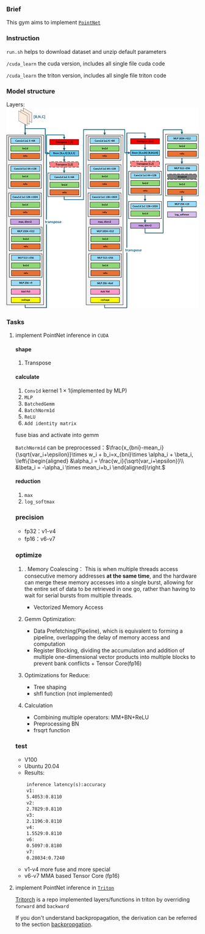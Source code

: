 ### Brief
This gym aims to implement [`PointNet`](https://arxiv.org/abs/1612.00593)

### Instruction

`run.sh` helps to download dataset and unzip default parameters

`/cuda_learn` the cuda version, includes all single file cuda code

`/cuda_learn` the triton version, includes all single file triton code

### Model structure

Layers:![alt text](pointnet_arch.jpg)

### Tasks
1. implement PointNet inference in `CUDA`
    #### shape
    1. Transpose
    #### calculate
    1. `Conv1d` kernel $1\times 1$(implemented by MLP)
    2. `MLP`
    3. `BatchedGemm`
    4. `BatchNorm1d`
    5. `ReLU`
    6. `Add identity matrix`
    
    fuse bias and activate into gemm

    `BatchNorm1d` can be preprocessed：$\frac{x_{bni}-mean_i}{\sqrt{var_i+\epsilon}}\times w_i + b_i=x_{bni}\times \alpha_i + \beta_i, \left\{\begin{aligned}
    &\alpha_i = \frac{w_i}{\sqrt{var_i+\epsilon}}\\
    &\beta_i = -\alpha_i \times mean_i+b_i
    \end{aligned}\right.$
    #### reduction
    1. `max`
    2. `log_softmax`
    ### precision
    + fp32：v1-v4
    + fp16：v6-v7
    ### optimize
    1. . Memory Coalescing： This is when multiple threads access consecutive memory addresses **at the same time**, and the hardware can merge these memory accesses into a single burst, allowing for the entire set of data to be retrieved in one go, rather than having to wait for serial bursts from multiple threads.
        + Vectorized Memory Access 
    2. Gemm Optimization:
        + Data Prefetching(Pipeline), which is equivalent to forming a pipeline, overlapping the delay of memory access and computation
        + Register Blocking, dividing the accumulation and addition of multiple one-dimensional vector products into multiple blocks to prevent bank conflicts + Tensor Core(fp16)

    3. Optimizations for Reduce:
        + Tree shaping
        + shfl function (not implemented) 

    4. Calculation
        + Combining multiple operators: MM+BN+ReLU
        + Preprocessing BN
        + frsqrt function
    ### test
    + V100
    + Ubuntu 20.04
    + Results:
    ```
        inference latency(s):accuracy
        v1: 
        5.4053:0.8110 
        v2: 
        2.7829:0.8110 
        v3: 
        2.1196:0.8110 
        v4: 
        1.5529:0.8110 
        v6: 
        0.5097:0.8180 
        v7: 
        0.28034:0.7240
    ```
    + v1-v4 more fuse and more special
    + v6-v7 MMA based Tensor Core (fp16)
2. implement PointNet inference in [`Triton`](https://triton-lang.org/main/index.html)

    [Tritorch](https://github.com/Asuka0630/tritorch.git) is a repo implemented layers/functions in triton by overriding 
    `forward` and `backward`

    If you don't understand backpropagation, the derivation can be referred to the section [backpropgation](./backpropgation.md).
